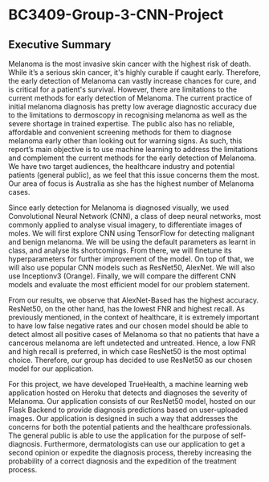 # BC3409-Group-3-CNN-Project

## Executive Summary
Melanoma is the most invasive skin cancer with the highest risk of death. While it’s a serious
skin cancer, it's highly curable if caught early. Therefore, the early detection of Melanoma can
vastly increase chances for cure, and is critical for a patient's survival.
However, there are limitations to the current methods for early detection of Melanoma. The
current practice of initial melanoma diagnosis has pretty low average diagnostic accuracy due to
the limitations to dermoscopy in recognising melanoma as well as the severe shortage in trained
expertise. The public also has no reliable, affordable and convenient screening methods for
them to diagnose melanoma early other than looking out for warning signs.
As such, this report’s main objective is to use machine learning to address the limitations and
complement the current methods for the early detection of Melanoma. We have two target
audiences, the healthcare industry and potential patients (general public), as we feel that this
issue concerns them the most. Our area of focus is Australia as she has the highest number of
Melanoma cases.

Since early detection for Melanoma is diagnosed visually, we used Convolutional Neural
Network (CNN), a class of deep neural networks, most commonly applied to analyse visual
imagery, to differentiate images of moles.
We will first explore CNN using TensorFlow for detecting malignant and benign melanoma. We
will be using the default parameters as learnt in class, and analyse its shortcomings. From
there, we will finetune its hyperparameters for further improvement of the model. On top of that,
we will also use popular CNN models such as ResNet50, AlexNet. We will also use Inceptionv3
(Orange). Finally, we will compare the different CNN models and evaluate the most efficient
model for our problem statement.

From our results, we observe that AlexNet-Based has the highest accuracy. ResNet50, on the
other hand, has the lowest FNR and highest recall. As previously mentioned, in the context of
healthcare, it is extremely important to have low false negative rates and our chosen model
should be able to detect almost all positive cases of Melanoma so that no patients that have a
cancerous melanoma are left undetected and untreated. Hence, a low FNR and high recall is
preferred, in which case ResNet50 is the most optimal choice. Therefore, our group has decided
to use ResNet50 as our chosen model for our application.

For this project, we have developed TrueHealth, a machine learning web application hosted on
Heroku that detects and diagnoses the severity of Melanoma. Our application consists of our
ResNet50 model, hosted on our Flask Backend to provide diagnosis predictions based on
user-uploaded images. Our application is designed in such a way that addresses the concerns
for both the potential patients and the healthcare professionals. The general public is able to
use the application for the purpose of self-diagnosis. Furthermore, dermatologists can use our
application to get a second opinion or expedite the diagnosis process, thereby increasing the
probability of a correct diagnosis and the expedition of the treatment process.
